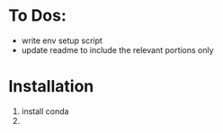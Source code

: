 # To Dos:
- write env setup script
- update readme to include the relevant portions only


# Installation
1. install conda
2. 
